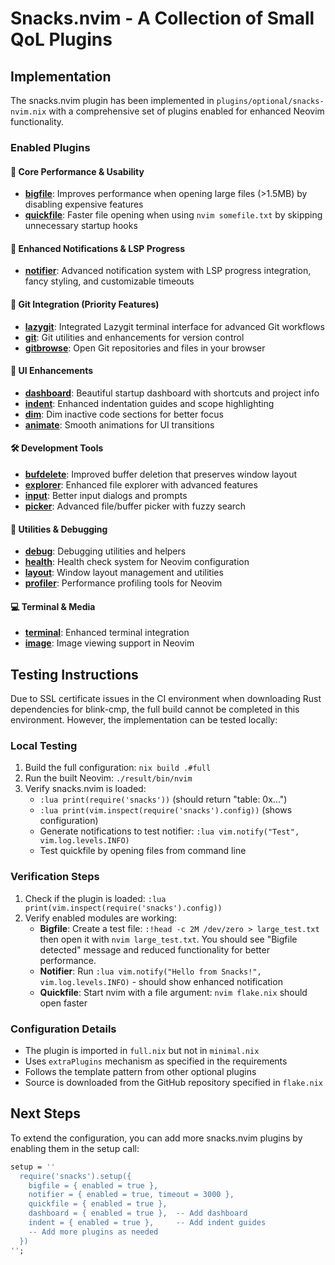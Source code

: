 # Snacks.nvim - A Collection of Small QoL Plugins

## Implementation

The snacks.nvim plugin has been implemented in `plugins/optional/snacks-nvim.nix` with a comprehensive set of plugins enabled for enhanced Neovim functionality.

### Enabled Plugins

#### 🚀 Core Performance & Usability
- **[bigfile](./bigfile.md)**: Improves performance when opening large files (>1.5MB) by disabling expensive features
- **[quickfile](./quickfile.md)**: Faster file opening when using `nvim somefile.txt` by skipping unnecessary startup hooks

#### 🔔 Enhanced Notifications & LSP Progress  
- **[notifier](./notifier.md)**: Advanced notification system with LSP progress integration, fancy styling, and customizable timeouts

#### 🎯 Git Integration (Priority Features)
- **[lazygit](./lazygit.md)**: Integrated Lazygit terminal interface for advanced Git workflows
- **[git](./git.md)**: Git utilities and enhancements for version control
- **[gitbrowse](./gitbrowse.md)**: Open Git repositories and files in your browser

#### 🎨 UI Enhancements
- **[dashboard](./dashboard.md)**: Beautiful startup dashboard with shortcuts and project info
- **[indent](./indent.md)**: Enhanced indentation guides and scope highlighting
- **[dim](./dim.md)**: Dim inactive code sections for better focus
- **[animate](./animate.md)**: Smooth animations for UI transitions

#### 🛠️ Development Tools
- **[bufdelete](./bufdelete.md)**: Improved buffer deletion that preserves window layout
- **[explorer](./explorer.md)**: Enhanced file explorer with advanced features
- **[input](./input.md)**: Better input dialogs and prompts
- **[picker](./picker.md)**: Advanced file/buffer picker with fuzzy search

#### 🔧 Utilities & Debugging
- **[debug](./debug.md)**: Debugging utilities and helpers
- **[health](./health.md)**: Health check system for Neovim configuration
- **[layout](./layout.md)**: Window layout management and utilities
- **[profiler](./profiler.md)**: Performance profiling tools for Neovim

#### 💻 Terminal & Media
- **[terminal](./terminal.md)**: Enhanced terminal integration
- **[image](./image.md)**: Image viewing support in Neovim

## Testing Instructions

Due to SSL certificate issues in the CI environment when downloading Rust dependencies for blink-cmp, the full build cannot be completed in this environment. However, the implementation can be tested locally:

### Local Testing
1. Build the full configuration: `nix build .#full`
2. Run the built Neovim: `./result/bin/nvim`
3. Verify snacks.nvim is loaded:
   - `:lua print(require('snacks'))` (should return "table: 0x...")
   - `:lua print(vim.inspect(require('snacks').config))` (shows configuration)
   - Generate notifications to test notifier: `:lua vim.notify("Test", vim.log.levels.INFO)`
   - Test quickfile by opening files from command line

### Verification Steps
1. Check if the plugin is loaded: `:lua print(vim.inspect(require('snacks').config))`
2. Verify enabled modules are working:
   - **Bigfile**: Create a test file: `:!head -c 2M /dev/zero > large_test.txt` then open it with `nvim large_test.txt`. You should see "Bigfile detected" message and reduced functionality for better performance.
   - **Notifier**: Run `:lua vim.notify("Hello from Snacks!", vim.log.levels.INFO)` - should show enhanced notification
   - **Quickfile**: Start nvim with a file argument: `nvim flake.nix` should open faster

### Configuration Details
- The plugin is imported in `full.nix` but not in `minimal.nix`
- Uses `extraPlugins` mechanism as specified in the requirements
- Follows the template pattern from other optional plugins
- Source is downloaded from the GitHub repository specified in `flake.nix`

## Next Steps
To extend the configuration, you can add more snacks.nvim plugins by enabling them in the setup call:

```nix
setup = ''
  require('snacks').setup({
    bigfile = { enabled = true },
    notifier = { enabled = true, timeout = 3000 },
    quickfile = { enabled = true },
    dashboard = { enabled = true },  -- Add dashboard
    indent = { enabled = true },     -- Add indent guides
    -- Add more plugins as needed
  })
'';
```